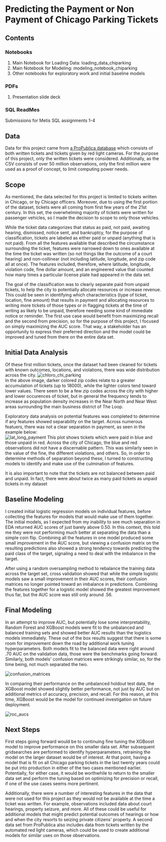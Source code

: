 # Predicting the Payment or Non Payment of Chicago Parking Tickets

## Contents

### Notebooks  
1. Main Notebook for Loading Data: loading_data_chiparking  
2. Main Notebook for Modeling: modeling_notebook_chiparking  
3. Other notebooks for exploratory work and initial baseline models  
### PDFs 
1. Presentation slide deck  
### SQL ReadMes  
Submissions for Metis SQL assignments 1-4  

## Data

Data for this project came from [a ProPublica database](https://www.propublica.org/datastore/dataset/chicago-parking-ticket-data) which consists of both written tickets and tickets given by red light cameras. For the purpose of this project, only the written tickets were considered. Additionally, as the CSV consists of over 50 million observations, only the first million were used as a proof of concept, to limit computing power needs. 

## Scope

As mentioned, the data selected for this project is limited to tickets written in Chicago, or by Chicago officers. Moreover, due to using the first portion of the dataset, tickets were all coming from first few years of the 21st century. In this set, the overwhelming majority of tickets were written for passenger vehicles, so I made the decision to scope to only those vehicles. 

While the ticket data categorizes that status as paid, not paid, awaiting hearing, dismissed, notice sent, and bankruptcy, for the purpose of classification, tickets are labeled as either paid or unpaid (anything that is not paid). From all the features available that described the circumstance surrounding the ticket, features were narrowed down to ones available at the time the ticket was written (so not things like the outcome of a court hearing) and non-collinear (not including latitude, longitude, and zip code all at once). The features included, therefore, where latitude, longitude, violation code, fine dollar amount, and an engineered value that counted how many times a particular license plate had appeared in the data set. 

The goal of the classification was to clearly separate paid from unpaid tickets, to help the city to potentially allocate resources or increase revenue. This could be seen in identifying which characteristics (type of ticket, location, fine amount) that results in payment and allocating resources to writing more tickets of those types or in flagging tickets at the time of writing as likely to be unpaid, therefore needing some kind of immediate notice or reminder. The first use case would benefit from maximizing recall and the second from precision, so for the purpose of this project, I focused on simply maximizing the AUC score. That way, a stakeholder has an opportunity to express their preferred direction and the model could be improved and tuned from there on the entire data set. 

## Initial Data Analysis

Of these first million tickets, once the dataset had been cleaned for tickets with known outcomes, locations, and violations, there was wide distribution across the city. 
![chloro_chi_parking](https://user-images.githubusercontent.com/68957343/107665364-fc3e6e00-6c52-11eb-97d0-bec780c4407b.PNG)  
In the above image, darker colored zip codes relate to a greater accumulation of tickets (up to 18000), while the lighter colors tend toward lower values. There seem to be a few zip codes across the city with higher and lower occurences of ticket, but in general the frequency tends to increase as population density increases in the Near North and Near West areas surrounding the main business district of The Loop. 

Exploratory data analysis  on potential features was completed to determine if any features showed separability on the target. Across numerous featuers, there was not a clear separation in payment, as seen in the example below:  
![lat_long_payment](https://user-images.githubusercontent.com/68957343/107664904-7fab8f80-6c52-11eb-87a9-e41f1ddbee7e.PNG)
This plot shows tickets which were paid in blue and those unpaid in red. Across the city of Chicago, the blue and red observations did not have a discernable pattern. This was similarly seen in the value of the fine, the different violations, and others. So, in order to determine methods of separation beyond these, I turned to constructing models to identify and make use of the culmination of features. 

It is also important to note that the tickets are not balanced between paid and unpaid. In fact, there were about twice as many paid tickets as unpaid tickets in my dataset

## Baseline Modeling

I created initial logistic regression models on individual features, before collecting the features for models that would make use of them together. The initial models, as I expected from my inability to see much separation in EDA returned AUC scores of just barely above 0.50. In this context, this told me they were not performing much better at separating the data than a simple coin flip. Combining all the features in one model produced some small improvement in the AUC score, but viewing a confusion matrix on the resulting predictions also showed a strong tendency towards predicting the paid class of the target, signaling a need to deal with the imbalance in the target. 

After using a random oversampling method to rebalance the training data across the target set, cross validation showed that while the simple logistic models saw a small improvement in their AUC scores, their confusion matrices no longer pointed toward an imbalance in predictions. Combining the features together for a logistic model showed the greatest improvement thus far, but the AUC score was still only around .56. 

## Final Modeling

In an attempt to improve AUC, but potentially lose some interpretability, Random Forest and XGBoost models were fit to the unbalanced and balanced training sets and showed better AUC results than the logistics models immediately. These out of the box results suggest that there is some room for improvement down the road by additional work tuning hyperparameters. Both models fit to the balanced data were right around .70 AUC on the validation data, those were the benchmarks going forward. Similarly, both models' confusion matrices were strikingly similar, so, for the time being, not much separated the two. 

![confusion_matrices](https://user-images.githubusercontent.com/68957343/107853945-4bfd7080-6dde-11eb-95b4-ba69fd4fdc28.PNG)  

In comparing their performance on the unbalanced holdout test data, the XGBoost model showed slightly better performance, not just by AUC but on additional metrics of accuracy, precision, and recall. For this reason, at this time, XGBoost would be the model for continued investigation on future deployment. 

![roc_aucs](https://user-images.githubusercontent.com/68957343/107853948-50298e00-6dde-11eb-9e15-dd0d93ec10e1.PNG)

## Next Steps

First steps going forward would be to continuing fine tuning the XGBoost model to improve performance on this smaller data set. After subsequent gridsearches are performed to identify hyperparameters, retraining the model on the larger dataset would be of interest. At that point, having a model that is fit on all Chicago parking tickets in the last twenty years could be put into production in either of the two cases mentioned earlier. Potentially, for either case, it would be worthwhile to return to the smaller data set and perform the tuning based on optimizing for precision or recall, if one of the use cases seems more pertinent.

Additionally, there were a number of interesting features in the data that were not used for this project as they would not be available at the time a ticket was written. For example, observations included data about court hearings, property seizure, and more. All of these could be useful for additional models that might predict potential outcomes of hearings or how and when the city resorts to seizing private citizens' property. A second data set from ProPublica also includes data from tickets written by the automated red light cameras, which could be used to create additional models for similar uses on those observations. 
